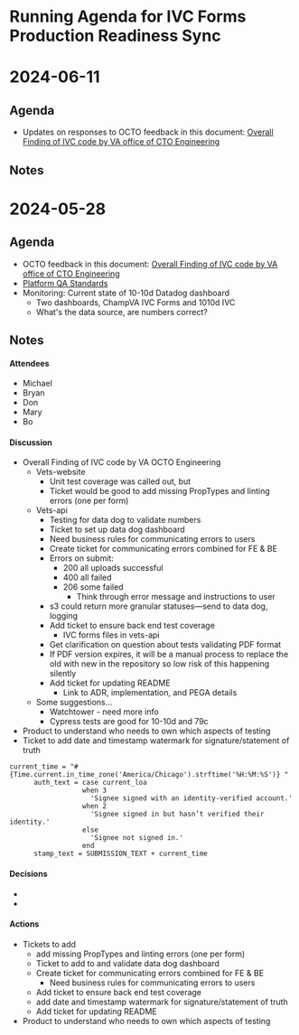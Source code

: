 # Running Agenda for IVC Forms Production Readiness Sync

# 2024-06-11
## Agenda
- Updates on responses to OCTO feedback in this document: [Overall Finding of IVC code by VA office of CTO Engineering](https://dvagov-my.sharepoint.com/:w:/r/personal/premal_shah_va_gov/_layouts/15/Doc.aspx?sourcedoc=%7B22A7CC02-9D93-47A8-800C-9ECBC90FA513%7D&file=Overall%20Finding%20of%20IVC%20code%20by%20VA%20office%20of%20CTO%20Engineering.docx&action=default&mobileredirect=true)

## Notes

# 2024-05-28
## Agenda
- OCTO feedback in this document: [Overall Finding of IVC code by VA office of CTO Engineering](https://dvagov-my.sharepoint.com/:w:/r/personal/premal_shah_va_gov/_layouts/15/Doc.aspx?sourcedoc=%7B22A7CC02-9D93-47A8-800C-9ECBC90FA513%7D&file=Overall%20Finding%20of%20IVC%20code%20by%20VA%20office%20of%20CTO%20Engineering.docx&action=default&mobileredirect=true)
- [Platform QA Standards](https://depo-platform-documentation.scrollhelp.site/developer-docs/quality-assurance-standards#QAstandards-regression-test-planRegressionTestPlan)
- Monitoring: Current state of 10-10d Datadog dashboard
   - Two dashboards, ChampVA IVC Forms and 1010d IVC
   - What's the data source, are numbers correct?
## Notes

#### Attendees
* Michael
* Bryan
* Don
* Mary
* Bo

#### Discussion
- Overall Finding of IVC code by VA OCTO Engineering
  * Vets-website
    * Unit test coverage was called out, but 
    * Ticket would be good to add missing PropTypes and linting errors (one per form)
  * Vets-api
    * Testing for data dog to validate numbers
    * Ticket to set up data dog dashboard
    * Need business rules for communicating errors to users
    * Create ticket for communicating errors combined for FE & BE
    * Errors on submit: 
      * 200 all uploads successful
      * 400 all failed
      * 206 some failed
        * Think through error message and instructions to user
    * s3 could return more granular statuses—send to data dog, logging
    * Add ticket to ensure back end test coverage
      * IVC forms files in vets-api
    * Get clarification on question about tests validating PDF format
    * If PDF version expires, it will be a manual process to replace the old with new in the repository so low risk of this happening silently
    * Add ticket for updating README
      * Link to ADR, implementation, and PEGA details
  * Some suggestions…
    * Watchtower - need more info
    * Cypress tests are good for 10-10d and 79c
- Product to understand who needs to own which aspects of testing
- Ticket to add date and timestamp watermark for signature/statement of truth

```
current_time = "#{Time.current.in_time_zone('America/Chicago').strftime('%H:%M:%S')} "
      auth_text = case current_loa
                  when 3
                    'Signee signed with an identity-verified account.'
                  when 2
                    'Signee signed in but hasn’t verified their identity.'
                  else
                    'Signee not signed in.'
                  end
      stamp_text = SUBMISSION_TEXT + current_time
```

#### Decisions
* 
* 

#### Actions
- Tickets to add
  - add missing PropTypes and linting errors (one per form)
  - Ticket to add to and validate data dog dashboard
  - Create ticket for communicating errors combined for FE & BE
    - Need business rules for communicating errors to users
  - Add ticket to ensure back end test coverage
  - add date and timestamp watermark for signature/statement of truth
  - Add ticket for updating README
- Product to understand who needs to own which aspects of testing
